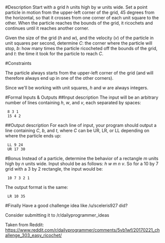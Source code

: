 #Description
Start with a grid _h_ units high by _w_ units wide. Set a point particle in motion from the upper-left corner of the grid, 45 degrees from the horizontal, so that it crosses from one corner of each unit square to the other. When the particle reaches the bounds of the grid, it ricochets and continues until it reaches another corner. 

Given the size of the grid (_h_ and _w_), and the velocity (_v_) of the particle in unit squares per second, determine _C_: the corner where the particle will stop, _b_: how many times the particle ricocheted off the bounds of the grid, and _t_: the time it took for the particle to reach _C_.

#Constraints

The particle always starts from the upper-left corner of the grid (and will therefore always end up in one of the other corners).

Since we'll be working with unit squares, _h_ and _w_ are always integers.

#Formal Inputs & Outputs
##Input description
The input will be an arbitrary number of lines containing _h_, _w_, and _v_, each separated by spaces:

     8 3 1
     15 4 2

##Output description
For each line of input, your program should output a line containing _C_, _b_, and _t_, where _C_ can be UR, LR, or LL depending on where the particle ends up:

     LL 9 24
     UR 17 30

#Bonus
Instead of a particle, determine the behavior of a rectangle _m_ units high by _n_ units wide. Input should be as follows: _h_ _w_ _m_ _n_ _v_. So for a 10 by 7 grid with a 3 by 2 rectangle, the input would be:

     10 7 3 2 1

The output format is the same:

     LR 10 35

#Finally
Have a good challenge idea like /u/sceleris927 did?

Consider submitting it to /r/dailyprogrammer_ideas

Taken from Reddit: https://www.reddit.com/r/dailyprogrammer/comments/5vb1wf/20170221_challenge_303_easy_ricochet/